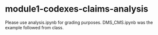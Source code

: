 # module1-codexes-claims-analysis
Please use analysis.ipynb for grading purposes. DMS_CMS.ipynb was the example followed from class.
